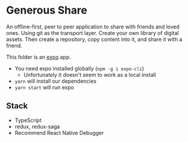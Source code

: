 # Generous Share

An offline-first, peer to peer application to share with friends and loved
ones. Using git as the transport layer. Create your own library of digital
assets. Then create a repository, copy content into it, and share it with a
friend.

This folder is an [expo](https://expo.io) app.

- You need expo installed globally (`npm -g i expo-cli`)
  - Unfortunately it doesn't seem to work as a local install
- `yarn` will install our dependencies
- `yarn start` will run expo

## Stack

- TypeScript
- redux, redux-saga
- Recommend React Native Debugger
